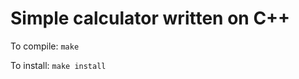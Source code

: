Simple calculator written on C++
================================

To compile: `make`

To install: `make install`
